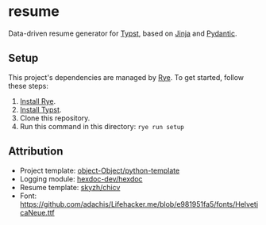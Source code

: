 # resume

Data-driven resume generator for [Typst](https://typst.app), based on [Jinja](https://jinja.palletsprojects.com) and [Pydantic](https://docs.pydantic.dev).

## Setup

This project's dependencies are managed by [Rye](https://rye.astral.sh). To get started, follow these steps:

1. [Install Rye](https://rye.astral.sh/guide/installation).
2. [Install Typst](https://github.com/typst/typst#installation).
3. Clone this repository.
4. Run this command in this directory: `rye run setup`

## Attribution

- Project template: [object-Object/python-template](https://github.com/object-Object/python-template)
- Logging module: [hexdoc-dev/hexdoc](https://github.com/hexdoc-dev/hexdoc)
- Resume template: [skyzh/chicv](https://github.com/skyzh/chicv)
- Font: https://github.com/adachis/Lifehacker.me/blob/e981951fa5/fonts/HelveticaNeue.ttf
